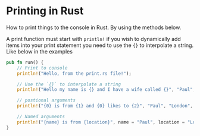 # Printing in Rust

How to print things to the console in Rust. By using the methods below.

A print function must start with `println!` if you wish to dynamically add items into your print statement you need to use the `{}` to interpolate a string. Like below in the examples

```rust
pub fn run() {
    // Print to console
    println!("Hello, from the print.rs file!");

    // Use the `{}` to interpolate a string
    println!("Hello my name is {} and I have a wife called {}", "Paul", "Fiona");

    // postional arguments
    println!("{0} is from {1} and {0} likes to {2}", "Paul", "London", "Code");

    // Named arguments
    println!("{name} is from {location}", name = "Paul", location = "London")
}
```